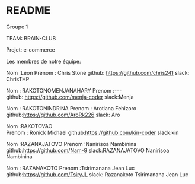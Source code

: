 # README
Groupe 1

TEAM: BRAIN-CLUB

Projet: e-commerce

Les membres de notre équipe: 

Nom :Léon 
Prenom : Chris Stone
github: https://github.com/chris241
slack: ChrisTHP


Nom : RAKOTONOMENJANAHARY
Prenom :---  
github: https://github.com/menja-coder
slack:Menja

Nom : RAKOTONINDRINA
Prenom : Arotiana Fehizoro
github:https://github.com/AroRk226
slack: Aro

Nom :RAKOTOVAO	
Prenom : Ronick	Michael
github:https://github.com/kin-coder
slack:kin

Nom :RAZANAJATOVO
Prenom :Nanirisoa Nambinina
github:https://github.com/Nam-9
slack:RAZANAJATOVO Nanirisoa Nambinina

Nom : RAZANAKOTO
Prenom :Tsirimanana Jean Luc
github:https://github.com/TsiryJL
slack: Razanakoto Tsirimanana Jean Luc



